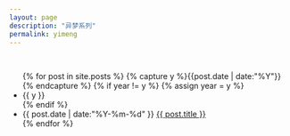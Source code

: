 ```yaml
---
layout: page
description: "异梦系列"
permalink: yimeng
---
```

<title>异梦系列 - 猫球社长</title>
<link rel="shortcut icon" href="/favicon.ico" type="image/x-icon"/>
<br/>
<!--
<br/>
<u><b><a href="#按时间排序">按时间排序</a></b></u><br>
<br>
-->

<!--
<hr>
<a name="按时间排序">按时间排序：</a><br>
-->
<ul class="listing">
{% for post in site.posts %}
  {% capture y %}{{post.date | date:"%Y"}}{% endcapture %}
  {% if year != y %}
    {% assign year = y %}
    <li class="listing-seperator">{{ y }}</li>
  {% endif %}
  <li class="listing-item">
    <time datetime="{{ post.date | date:"%Y-%m-%d" }}">{{ post.date | date:"%Y-%m-%d" }}</time>
    <a href="{{ post.url }}" title="{{ post.title }}">{{ post.title }}</a>
  </li>
{% endfor %}
</ul>




